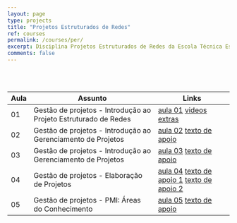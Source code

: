 ```yaml
---
layout: page
type: projects
title: "Projetos Estruturados de Redes"
ref: courses
permalink: /courses/per/
excerpt: Disciplina Projetos Estruturados de Redes da Escola Técnica Estadual Governador Eduardo Campos, São bento do Una-PE.
comments: false
---
```

<br/>

<br/>

| Aula | Assunto | Links |
| -- | ------------ | --- |
| 01 | Gestão de projetos - Introdução ao Projeto Estruturado de Redes|  <a href="{{ site.url }}/assets/arquivos/per/aula01-per.pdf" target="blank" class="btn">aula 01</a> <a href="https://www.youtube.com/playlist?list=PLsJGhs3ZmfHJjJmMJqb7UQjBp9l7qJ844" target="blank" class="btn">videos extras</a>|
| 02 | Gestão de projetos - Introdução ao Gerenciamento de Projetos | <a href="{{ site.url }}/assets/arquivos/per/aula02-per.pdf" target="blank" class="btn">aula 02</a> <a href="{{ site.url }}/assets/arquivos/per/texto-apoio-02.pdf" target="blank" class="btn">texto de apoio</a>| 
| 03 | Gestão de projetos - Introdução ao Gerenciamento de Projetos | <a href="{{ site.url }}/assets/arquivos/per/aula03-per.pdf" target="blank" class="btn">aula 03</a> <a href="{{ site.url }}/assets/arquivos/per/texto-apoio-02.pdf" target="blank" class="btn">texto de apoio</a>| 
| 04 | Gestão de projetos - Elaboração de Projetos | <a href="{{ site.url }}/assets/arquivos/per/aula04-per.pdf" target="blank" class="btn">aula 04</a> <a href="https://asana.com/pt/resources/project-management-phases" target="blank" class="btn">texto de apoio 1</a> <a href="https://escoladesignthinking.echos.cc/blog/2019/11/fases-de-um-projeto/" target="blank" class="btn">texto de apoio 2</a> | 
| 05 | Gestão de projetos - PMI: Áreas do Conhecimento | <a href="{{ site.url }}/assets/arquivos/per/aula05-per.pdf" target="blank" class="btn">aula 05</a> <a href="https://seculoxximinas.com.br/fgv/entenda-as-areas-de-conhecimento-do-pmbok/" target="blank" class="btn">texto de apoio</a>| 

